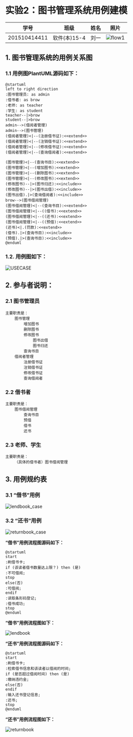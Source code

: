 # 实验2：图书管理系统用例建模
|学号|班级|姓名|照片|
|:-------:|:-------------: | :----------:|:---:|
|201510414411|软件(本)15-4|刘一|![flow1](my.jpg)|

## 1. 图书管理系统的用例关系图

### 1.1 用例图PlantUML源码如下：

``` usecase
@startuml
left to right direction
:图书管理员: as admin
:借书者: as brow
:老师: as teacher
:学生: as student
teacher--|>brow
student--|>brow
admin-->(借阅者管理)
admin-->(图书管理)
(借阅者管理)<|--(注册借书证):<<extend>>
(借阅者管理)<|--(注销借书证):<<extend>>
(借阅者管理)<|--(修改借书证):<<extend>>
(借阅者管理)<|--(查询借阅者):<<extend>>

(图书管理)<|--(查询书目):<<extend>>
(图书管理)<|--(增加图书):<<extend>>
(图书管理)<|--(删除图书):<<extend>>
(图书管理)<|--(修改图书):<<extend>>
(修改图书)--|>(图书归还):<<include>>
(修改图书)--|>(图书出借):<<include>>
(图书出借).|>(查询借阅者):<<include>>
brow-->(图书借阅管理)
(图书借阅管理)<|--(查询书目):<<extend>>
(图书借阅管理)<|--((借书):<<extend>>
(图书借阅管理)<|--((还书):<<extend>>
(图书借阅管理)<|--((预借):<<extend>>
(还书)<|.(罚款):<<extend>>
(借书).|>(查询书目):<<include>>
(预借).|>(查询书目):<<include>>
@enduml
```


### 1.2. 用例图如下：

![USECASE](USECASE.png)

## 2. 参与者说明：

###     2.1 图书管理员

```
主要职责是：
	图书管理
		增加图书
		删除图书
		修改图书
			图书出借
			图书归还
		查询书目
	借阅者管理
		注册借书证
		注销借书证
		修改借书证
		查询借阅者
```
###     2.2 借书者
```
主要职责是：
	图书借阅管理
		查询书目
		预借
		借书
		还书
```
###     2.3 老师、学生
```
主要职责是：
	（具体的借书者）图书借阅管理
```

##     3. 用例规约表

###     3.1 “借书”用例

![lendbook_case](lendbook_case.png)

###     3.2 “还书”用例

![returnbook_case](returnbook_case.png)


**“借书”用例流程图源码如下：**
``` 
@startuml
start
:刷借书卡;
if (该读者借书数量达上限？) then (是)
:不可借阅;
stop
else(否)
:可借阅;
endif
:读取条形码登记;
:借书成功;
stop
@enduml
```

**“借书”用例流程图如下：**

![lendbook](lendbook.png)


**“还书”用例流程图源码如下：**
``` 
@startuml
start
:刷借书卡;
:检索借书信息和该读者以借阅的时间;
if (是否超过借阅时间) then (是)
:缴纳违约金;
else(否)
endif
:输入还书登记信息;
:还书;
stop
@enduml
```

**“还书”用例流程图如下：**

![returnbook](returnbook.png)

